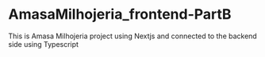 # AmasaMilhojeria_frontend-PartB
This is Amasa Milhojeria project using Nextjs and connected to the backend side using Typescript 
